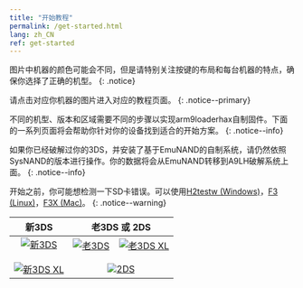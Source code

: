 ```yaml
---
title: "开始教程"
permalink: /get-started.html
lang: zh_CN
ref: get-started
---
```


图片中机器的颜色可能会不同，但是请特别关注按键的布局和每台机器的特点，确保你选择了正确的机型。
{: .notice}

请点击对应你机器的图片进入对应的教程页面。
{: .notice--primary}

不同的机型、版本和区域需要不同的步骤以实现arm9loaderhax自制固件。下面的一系列页面将会帮助你针对你的设备找到适合的开始方案。
{: .notice--info}

如果你已经破解过你的3DS，并安装了基于EmuNAND的自制系统，请仍然依照SysNAND的版本进行操作。你的数据将会从EmuNAND转移到A9LH破解系统上面。
{: .notice--info}

开始之前，你可能想检测一下SD卡错误。可以使用[H2testw (Windows)](h2testw-(windows))，[F3 (Linux)](f3-(linux))，[F3X (Mac)](f3x-(mac))。
{: .notice--warning}

| 新3DS | 老3DS 或 2DS |
|:-:|:-:|
| [![新3DS](images/new3ds.png)](get-started-(new-3ds)) <br><br> [![新3DS XL](images/new3dsxl.png)](get-started-(new-3ds)) | [![老3DS](images/old3ds.png)](get-started-(old-3ds)) &nbsp;&nbsp; [![老3DS XL](images/old3dsxl.png)](get-started-(old-3ds)) <br><br> [![2DS](images/2ds.png)](get-started-(old-3ds)) |
